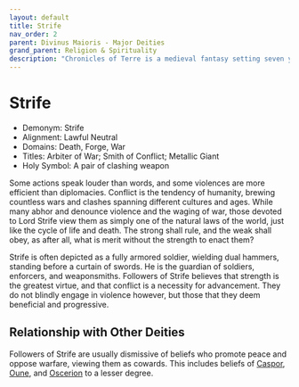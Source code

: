 ```yaml
---
layout: default
title: Strife
nav_order: 2
parent: Divinus Maioris - Major Deities
grand_parent: Religion & Spirituality
description: "Chronicles of Terre is a medieval fantasy setting seven years in the writing, currently for dungeons & dragons 5th edition."
---
```


# Strife

- Demonym: Strife
- Alignment: Lawful Neutral
- Domains: Death, Forge, War
- Titles: Arbiter of War; Smith of Conflict; Metallic Giant
- Holy Symbol: A pair of clashing weapon

Some actions speak louder than words, and some violences are more efficient than diplomacies. Conflict is the tendency of humanity, brewing countless wars and clashes spanning different cultures and ages. While many abhor and denounce violence and the waging of war, those devoted to Lord Strife view them as simply one of the natural laws of the world, just like the cycle of life and death. The strong shall rule, and the weak shall obey, as after all, what is merit without the strength to enact them?

Strife is often depicted as a fully armored soldier, wielding dual hammers, standing before a curtain of swords. He is the guardian of soldiers, enforcers, and weaponsmiths. Followers of Strife believes that strength is the greatest virtue, and that conflict is a necessity for advancement. They do not blindly engage in violence however, but those that they deem beneficial and progressive.

## Relationship with Other Deities

Followers of Strife are usually dismissive of beliefs who promote peace and oppose warfare, viewing them as cowards. This includes beliefs of [Caspor](../patronus/caspor), [Oune](../pars/oune), and [Oscerion](oscerion) to a lesser degree.